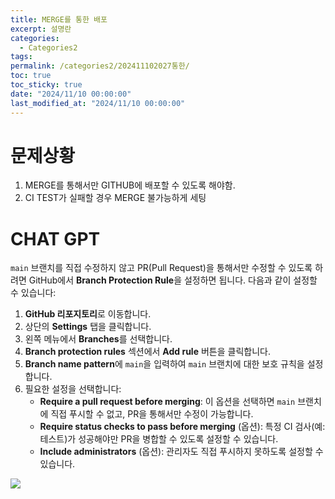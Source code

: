 ```yaml
---
title: MERGE를 통한 배포
excerpt: 설명란
categories:
  - Categories2
tags: 
permalink: /categories2/202411102027통한/
toc: true
toc_sticky: true
date: "2024/11/10 00:00:00"
last_modified_at: "2024/11/10 00:00:00"
---
```

# 문제상황
1. MERGE를 통해서만 GITHUB에 배포할 수 있도록 해야함.
2. CI TEST가 실패할 경우 MERGE 불가능하게 세팅

# CHAT GPT
`main` 브랜치를 직접 수정하지 않고 PR(Pull Request)을 통해서만 수정할 수 있도록 하려면 GitHub에서 **Branch Protection Rule**을 설정하면 됩니다. 다음과 같이 설정할 수 있습니다:

1. **GitHub 리포지토리**로 이동합니다.
2. 상단의 **Settings** 탭을 클릭합니다.
3. 왼쪽 메뉴에서 **Branches**를 선택합니다.
4. **Branch protection rules** 섹션에서 **Add rule** 버튼을 클릭합니다.
5. **Branch name pattern**에 `main`을 입력하여 `main` 브랜치에 대한 보호 규칙을 설정합니다.
6. 필요한 설정을 선택합니다:
    - **Require a pull request before merging**: 이 옵션을 선택하면 `main` 브랜치에 직접 푸시할 수 없고, PR을 통해서만 수정이 가능합니다.
    - **Require status checks to pass before merging** (옵션): 특정 CI 검사(예: 테스트)가 성공해야만 PR을 병합할 수 있도록 설정할 수 있습니다.
    - **Include administrators** (옵션): 관리자도 직접 푸시하지 못하도록 설정할 수 있습니다.


![](_md파일/Pasted%20image%2020241110202917.png)